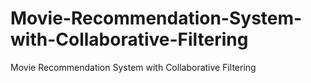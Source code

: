 # Movie-Recommendation-System-with-Collaborative-Filtering
Movie Recommendation System with Collaborative Filtering
